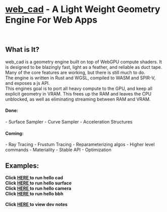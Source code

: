 <h1><b><u>web_cad</u></b> - A Light Weight Geometry Engine For Web Apps</h2>

<br>
<h2>What is It?</h2>

<div>
web_cad is a geometry engine built on top of WebGPU compute shaders. It is designed to be blazingly fast, light as a feather, and reliable as duct tape. Many of the core features are working, but there is still much to do.
</div>

<div>
The engine is written in Rust and WGSL, compiled to WASM and SPIR-V, and exposes a js API.
</div>

<div>
This engines goal is to port all heavy compute to the GPU, and keep all explicit geometry in VRAM. This frees up the RAM and leaves the CPU unblocked, as well as eliminating streaming between RAM and VRAM. 
</div>


<h4>Done:</h4>
- Surface Sampler
- Curve Sampler
- Acceleration Structures
<h4>Coming:</h4>
- Ray Tracing
- Frustum Tracing
- Reparameterizing algos
- Higher level commands
- Materiality
- Stable API
- Optimization


<h2>Examples:</h2>
<h4 style="margin:0px; padding:0px;"> Click <a href="https://nicholasdrian.github.io/web_cad/examples/01_hello_cad/dist/index.html"> <u>HERE</u> </a> to run hello cad</h4>
<h4 style="margin:0px; padding:0px;"> Click <a href="https://nicholasdrian.github.io/web_cad/examples/02_hello_surface/dist/index.html"> <u>HERE</u> </a> to run hello surface</h4>
<h4 style="margin:0px; padding:0px;"> Click <a href="https://nicholasdrian.github.io/web_cad/examples/03_hello_camera/dist/index.html"> <u>HERE</u> </a> to run hello camera</h4>
<h4 style="margin:0px; padding:0px;"> Click <a href="https://nicholasdrian.github.io/web_cad/examples/04_hello_bbh/dist/index.html"> <u>HERE</u> </a> to run hello bbh</h4>

<br>

<h4 style="margin:0px; padding:0px;"> Click <a href="https://nicholasdrian.github.io/web_cad/docs/working_notes.md"> <u>HERE</u> </a> to view dev notes</h4>

